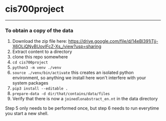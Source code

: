 # cis700project

---

### To obtain a copy of the data

1. Download the zip file here: https://drive.google.com/file/d/14eBl391iTjj-X6OLiQNyBUovIFcZ-Xs_/view?usp=sharing
2. Extract content to a directory
3. clone this repo somewhere
4. `cd cis700project`
5. `python3 -m venv ./venv`
6. `source ./venv/bin/activate` this creates an isolated python environment, so anything we install here won't interfere with your system packages
7. `pip3 install --editable .`
8. `prepare-data -d dir/that/contains/data/files`
9. Verify that there is now a `joinedlonabstract_en.nt` in the data directory

Step 5 only needs to be performed once, but step 6 needs to run everytime you start a new shell.
